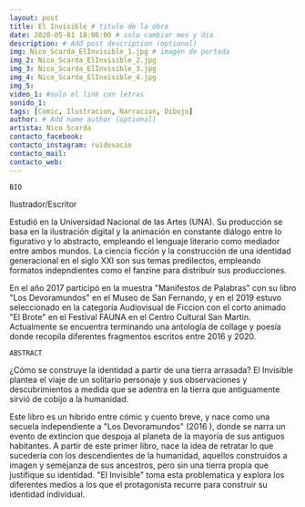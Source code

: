 ```yaml
---
layout: post
title: El Invisible # titulo de la obra
date: 2020-05-01 18:06:00 # solo cambiar mes y dia
description: # Add post description (optional)
img: Nico_Scarda_ElInvisible_1.jpg # imagen de portada
img_2: Nico_Scarda_ElInvisible_2.jpg
img_3: Nico_Scarda_ElInvisible_3.jpg
img_4: Nico_Scarda_ElInvisible_4.jpg
img_5:
video_1: #solo el link con letras
sonido_1:
tags: [Comic, Ilustracion, Narracion, Dibujo]
author: # Add name author (optional)
artista: Nico Scarda
contacto_facebook:
contacto_instagram: ruidovacio
contacto_mail:
contacto_web:
---
```


`BIO`

Ilustrador/Escritor

Estudió en la Universidad Nacional de las Artes (UNA). Su producción se basa en la ilustración digital y la animación en constante diálogo entre lo figurativo y lo abstracto, empleando el lenguaje literario como mediador entre ambos mundos. La ciencia ficción y la construcción de una identidad generacional en el siglo XXI son sus temas predilectos, empleando formatos indepndientes como el fanzine para distribuir sus producciones. 

En el año 2017 participó en la muestra "Manifestos de Palabras" con su libro "Los Devoramundos" en el Museo de San Fernando, y en el 2019 estuvo seleccionado en la categoría Audiovisual de Ficcion con el corto animado "El Brote" en el Festival FAUNA en el Centro Cultural San Martin. Actualmente se encuentra terminando una antología de collage y poesía donde recopila diferentes fragmentos escritos entre 2016 y 2020.



`ABSTRACT`

¿Cómo se construye la identidad a partir de una tierra arrasada? El Invisible plantea el viaje de un solitario personaje y sus observaciones y descubrimientos a medida que se adentra en la tierra que antiguamente sirvió de cobijo a la humanidad.

Este libro es un hibrido entre cómic y cuento breve, y nace como una secuela independiente a "Los Devoramundos" (2016 ), donde se narra un evento de extincion que despoja al planeta de la mayoría de sus antiguos habitantes. A partir de este primer libro, nace la idea de retratar lo que sucedería con los descendientes de la humanidad, aquellos construidos a imagen y semejanza de sus ancestros, pero sin una tierra propia que justifique su identidad. "El Invisible" toma esta problematica y explora los diferentes medios a los que el protagonista recurre para construir su identidad individual.
